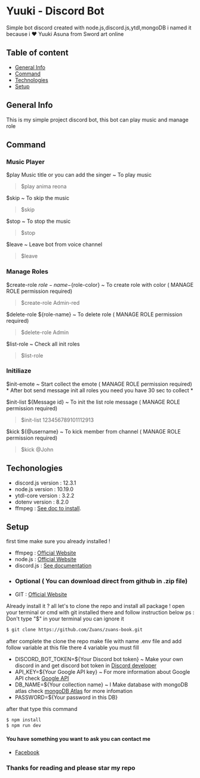 # Yuuki - Discord Bot
Simple bot discord created with node.js,discord.js,ytdl,mongoDB  i named it because i :heart: Yuuki Asuna from Sword art online 

## Table of content
* [General Info](#generalinfo)
* [Command](#command)
* [Technologies](#technologies)
* [Setup](#setup)

## General Info
This is my simple project discord bot, this bot can play music and manage role


## Command

### Music Player

$play Music title or you can add the singer ~ To play music
> $play anima reona

$skip ~ To skip the music
> $skip

$stop ~ To stop the music
> $stop

$leave ~ Leave bot from voice channel
> $leave

### Manage Roles

$create-role ${role-name}-${role-color} ~ To create role with color ( MANAGE ROLE permission required)
> $create-role Admin-red 

$delete-role ${role-name} ~ To delete role ( MANAGE ROLE permission required)
> $delete-role Admin

$list-role ~ Check all init roles
> $list-role

### Initiliaze

$init-emote ~ Start collect the emote ( MANAGE ROLE permission required)
\* After bot send message init all roles you need you have 30 sec to collect \*

$init-list ${Message id} ~ To init the list role message ( MANAGE ROLE permission required)
> $init-list 123456789101112913

$kick ${@username} ~ To kick member from channel ( MANAGE ROLE permission required)
> $kick @John


## Techonologies

* discord.js version : 12.3.1
* node.js version    : 10.19.0
* ytdl-core version  : 3.2.2
* dotenv version     : 8.2.0
* ffmpeg             : [See doc to install](https://ffmpeg.org/).



## Setup

first time make sure you already installed !
* ffmpeg     : [Official Website](https://ffmpeg.org/)
* node.js    : [Official Website](https://nodejs.org/en/)
* discord.js : [See documentation](https://discord.js.org/#/)
* ### Optional ( You can download direct from github in .zip file)
* GIT        : [Official Website ](https://git-scm.com/)
    
Already install it ? all let's to clone the repo and install all package !
open your terminal or cmd with git installed there and follow instruction below 
ps : Don't type "$" in your terminal you can ignore it

```sh 
$ git clone https://github.com/Zuans/zuans-book.git 
```

after complete the clone the repo make file with name .env file and add follow variable at this file there 4 variable you must fill
* DISCORD_BOT_TOKEN=${Your Discord bot token} ~ Make your own discord in and get discord bot token in [Discord developer](https://discord.com/developers/applications)
* API_KEY=${Your Google API key} ~ For more information about Google API check [Google API](https://developers.google.com/youtube/v3/getting-started)
* DB_NAME=${Your collection name} ~ I Make database with mongoDB atlas check [mongoDB Atlas](https://www.mongodb.com/cloud/atlas) for more infomation
* PASSWORD=${Your password in this DB}

after that type this command
```sh
$ npm install
$ npm run dev
```

#### You have something you want to ask you can contact me
* [Facebook](https://web.facebook.com/juan.ewaldo.351)

### Thanks for reading and please star my repo 